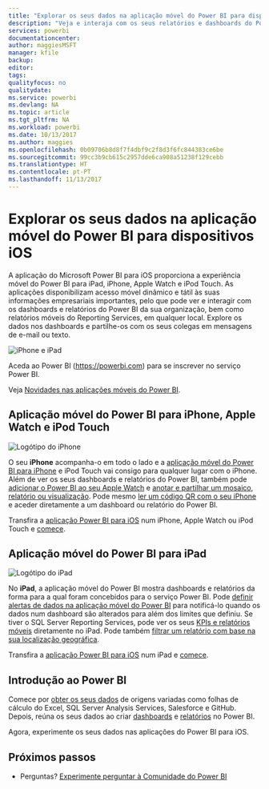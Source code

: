 ```yaml
---
title: "Explorar os seus dados na aplicação móvel do Power BI para dispositivos iOS"
description: "Veja e interaja com os seus relatórios e dashboards do Power BI e relatórios móveis e KPIs do Reporting Services no iPad, iPhone, Apple Watch e iPod Touch."
services: powerbi
documentationcenter: 
author: maggiesMSFT
manager: kfile
backup: 
editor: 
tags: 
qualityfocus: no
qualitydate: 
ms.service: powerbi
ms.devlang: NA
ms.topic: article
ms.tgt_pltfrm: NA
ms.workload: powerbi
ms.date: 10/13/2017
ms.author: maggies
ms.openlocfilehash: 0b09706b8d8f7f4dbf9c2f8d3f6fc844383ce6be
ms.sourcegitcommit: 99cc3b9cb615c2957dde6ca908a51238f129cebb
ms.translationtype: HT
ms.contentlocale: pt-PT
ms.lasthandoff: 11/13/2017
---
```

# <a name="explore-your-data-on-the-power-bi-mobile-app-for-ios-devices"></a>Explorar os seus dados na aplicação móvel do Power BI para dispositivos iOS
A aplicação do Microsoft Power BI para iOS proporciona a experiência móvel do Power BI para iPad, iPhone, Apple Watch e iPod Touch. As aplicações disponibilizam acesso móvel dinâmico e tátil às suas informações empresariais importantes, pelo que pode ver e interagir com os dashboards e relatórios do Power BI da sua organização, bem como relatórios móveis do Reporting Services, em qualquer local. Explore os dados nos dashboards e partilhe-os com os seus colegas em mensagens de e-mail ou texto.

![iPhone e iPad](media/mobile-ios-ipad-iphone-apps/pbi_ipad_iphonedevices.png)

Aceda ao Power BI (https://powerbi.com) para se inscrever no serviço Power BI.

Veja [Novidades nas aplicações móveis do Power BI](mobile-whats-new-in-the-mobile-apps.md).

## <a name="power-bi-mobile-app-for-iphone-apple-watch-and-ipod-touch"></a>Aplicação móvel do Power BI para iPhone, Apple Watch e iPod Touch
![Logótipo do iPhone](media/mobile-ios-ipad-iphone-apps/iphone-logo-40-px.png)

O seu **iPhone** acompanha-o em todo o lado e a [aplicação móvel do Power BI para iPhone](mobile-ipad-app-get-started.md) e iPod Touch vai consigo para qualquer lugar com o iPhone. Além de ver os seus dashboards e relatórios do Power BI, também pode [adicionar o Power BI ao seu Apple Watch](mobile-apple-watch.md) e [anotar e partilhar um mosaico, relatório ou visualização](mobile-annotate-and-share-a-tile-from-the-mobile-apps.md). Pode mesmo [ler um código QR com o seu iPhone](mobile-apps-qr-code.md) e aceder diretamente a um dashboard ou relatório do Power BI.

Transfira a [aplicação Power BI para iOS](http://go.microsoft.com/fwlink/?LinkId=522062) num iPhone, Apple Watch ou iPod Touch e [comece](mobile-iphone-app-get-started.md).

## <a name="power-bi-mobile-app-for-ipad"></a>Aplicação móvel do Power BI para iPad
![Logótipo do iPad](media/mobile-ios-ipad-iphone-apps/ipad-logo-40-px.png)

No **iPad**, a aplicação móvel do Power BI mostra dashboards e relatórios da forma para a qual foram concebidos para o serviço Power BI. Pode [definir alertas de dados na aplicação móvel do Power BI](mobile-set-data-alerts-in-the-mobile-apps.md) para notificá-lo quando os dados num dashboard são alterados para além dos limites que definiu. Se tiver o SQL Server Reporting Services, pode ver os seus [KPIs e relatórios móveis](mobile-app-ssrs-kpis-mobile-on-premises-reports.md) diretamente no iPad. Pode também [filtrar um relatório com base na sua localização geográfica](mobile-apps-geographic-filtering.md).  

Transfira a [aplicação Power BI para iOS](http://go.microsoft.com/fwlink/?LinkId=522062) num iPad e [comece](mobile-ipad-app-get-started.md).

## <a name="get-started-with-power-bi"></a>Introdução ao Power BI
Comece por [obter os seus dados](service-get-data.md) de origens variadas como folhas de cálculo do Excel, SQL Server Analysis Services, Salesforce e GitHub. Depois, reúna os seus dados ao criar [dashboards](service-dashboards.md) e [relatórios](service-reports.md) no Power BI.

Agora, experimente os seus dados nas aplicações do Power BI para iOS.

## <a name="next-steps"></a>Próximos passos
* Perguntas? [Experimente perguntar à Comunidade do Power BI](http://community.powerbi.com/)


